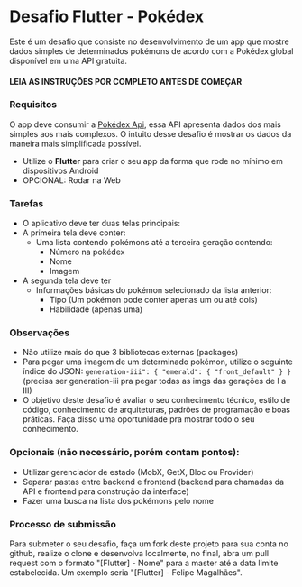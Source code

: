 # Desafio Flutter - Pokédex

Este é um desafio que consiste no desenvolvimento de um app que mostre dados simples de determinados pokémons de acordo com a Pokédex global disponível em uma API gratuita.

#### LEIA AS INSTRUÇÕES POR COMPLETO ANTES DE COMEÇAR

### Requisitos

O app deve consumir a [Pokédex Api](https://pokeapi.co/ "Pokédex Api"),  essa API apresenta dados dos mais simples aos mais complexos. O intuito desse desafio é mostrar os dados da maneira mais simplificada possível.

- Utilize o **Flutter** para criar o seu app da forma que rode no mínimo em dispositivos Android
- OPCIONAL: Rodar na Web

### Tarefas

- O aplicativo deve ter duas telas principais:
 - A primeira tela deve conter:
 	- Uma lista contendo pokémons até a terceira geração contendo: 
		- Número na pokédex
		- Nome
		- Imagem
 - A segunda tela deve ter
 	- Informações básicas do pokémon selecionado da lista anterior: 
		- Tipo (Um pokémon pode conter apenas um ou até dois)
		- Habilidade (apenas uma)

### Observações

- Não utilize mais do que 3 bibliotecas externas (packages)
- Para pegar uma imagem de um determinado pokémon, utilize o seguinte índice do JSON:
`generation-iii": { "emerald": { "front_default" } }` (precisa ser generation-iii pra pegar todas as imgs das gerações de I a III)
- O objetivo deste desafio é avaliar o seu conhecimento técnico, estilo de código, conhecimento de arquiteturas, padrões de programação e boas práticas. Faça disso uma oportunidade pra mostrar todo o seu conhecimento.


### Opcionais (não necessário, porém contam pontos):

- Utilizar gerenciador de estado (MobX, GetX, Bloc ou Provider)
- Separar pastas entre backend e frontend (backend para chamadas da API e frontend para construção da interface)
- Fazer uma busca na lista dos pokémons pelo nome

### Processo de submissão

Para submeter o seu desafio, faça um fork deste projeto para sua conta no github, realize o clone e desenvolva localmente, no final, abra um pull request com o formato "[Flutter] - Nome" para a master até a data limite estabelecida. Um exemplo seria "[Flutter] - Felipe Magalhães".

